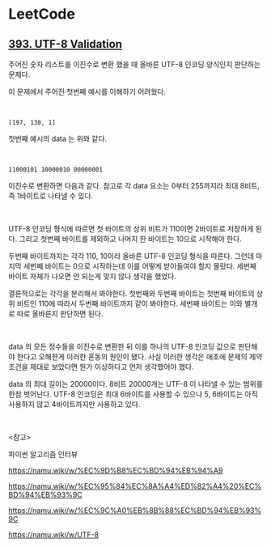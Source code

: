 # LeetCode

## [393. UTF-8 Validation](https://leetcode.com/problems/utf-8-validation/)

주어진 숫자 리스트를 이진수로 변환 했을 때 올바른 UTF-8 인코딩 양식인지 판단하는 문제다.

이 문제에서 주어진 첫번째 예시를 이해하기 어려웠다.

<br>

```
[197, 130, 1]
```

첫번째 예시의 data 는 위와 같다.

<br>

```
11000101 10000010 00000001
```

이진수로 변환하면 다음과 같다. 참고로 각 data 요소는 0부터 255까지라 최대 8비트, 즉 1바이트로 나타낼 수 있다.

<br>

UTF-8 인코딩 형식에 따르면 첫 바이트의 상위 비트가 110이면 2바이트로 저장하게 된다. 그리고 첫번째 바이트를 제외하고 나머지 한 바이트는 10으로 시작해야 한다.

두번째 바이트까지는 각각 110, 10이라 올바른 UTF-8 인코딩 형식을 따른다. 그런데 마지막 세번째 바이트는 0으로 시작하는데 이를 어떻게 받아들여야 할지 몰랐다. 세번째 바이트 자체가 나오면 안 되는게 맞지 않나 생각을 했었다.

결론적으로는 각각을 분리해서 봐야한다. 첫번째와 두번째 바이트는 첫번째 바이트의 상위 비트인 110에 따라서 두번째 바이트까지 같이 봐야한다. 세번째 바이트는 이와 별개로 따로 올바른지 판단하면 된다.

<br>

data 의 모든 정수들을 이진수로 변환한 뒤 이를 하나의 UTF-8 인코딩 값으로 판단해야 한다고 오해한게 이러한 혼동의 원인이 됐다. 사실 이러한 생각은 애초에 문제의 제약조건을 제대로 보았다면 뭔가 이상하다고 먼저 생각했어야 했다.

data 의 최대 길이는 20000이다. 8비트 20000개는 UTF-8 이 나타낼 수 있는 범위를 한참 벗어난다. UTF-8 인코딩은 최대 6바이트를 사용할 수 있으나 5, 6바이트는 아직 사용하지 않고 4바이트까지만 사용하고 있다.



<br>

<참고>

파이썬 알고리즘 인터뷰

https://namu.wiki/w/%EC%9D%B8%EC%BD%94%EB%94%A9

https://namu.wiki/w/%EC%95%84%EC%8A%A4%ED%82%A4%20%EC%BD%94%EB%93%9C

https://namu.wiki/w/%EC%9C%A0%EB%8B%88%EC%BD%94%EB%93%9C

https://namu.wiki/w/UTF-8

